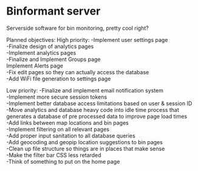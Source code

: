 # Binformant server      
Serverside software for bin monitoring, pretty cool right?

Planned objectives: 
High priority:
-Implement user settings page  
-Finalize design of analytics pages  
-Implement analytics pages  
-Finalize and Implement Groups page  
Implement Alerts page  
-Fix edit pages so they can actually access the database  
-Add WiFi file generation to settings page  

Low priority: 
-Finalize and implement email notification system  
-Implement more secure session tokens  
-Implement better database access limitations based on user & session ID  
-Move analytics and database heavy code into idle time process that generates a database of pre processed data to improve page load times  
-Add links between map locations and bin pages  
-Implement filtering on all relevant pages  
-Add proper input sanitation to all database queries  
-Add geocoding and geopip location suggestions to bin pages  
-Clean up file structure so things are in places that make sense  
-Make the filter bar CSS less retarded  
-Think of something to put on the home page  
